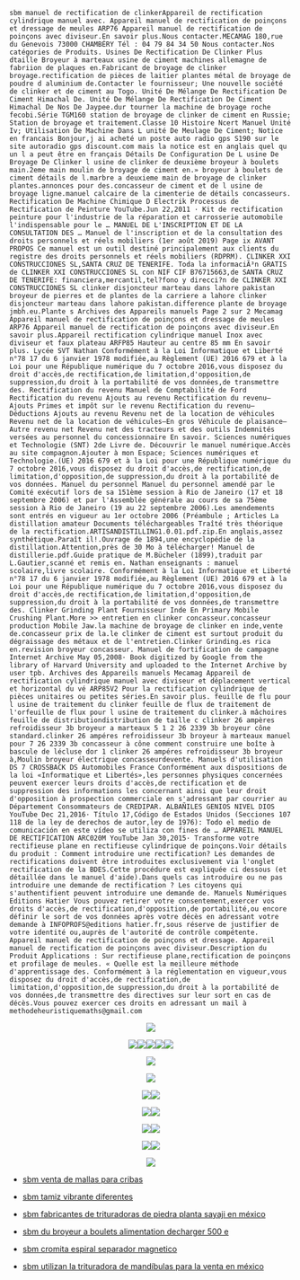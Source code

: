 
```
sbm manuel de rectification de clinkerAppareil de rectification cylindrique manuel avec. Appareil manuel de rectification de poinçons et dressage de meules ARP76 Appareil manuel de rectification de poinçons avec diviseur.En savoir plus.Nous contacter.MECAMAG 180,rue du Genevois 73000 CHAMBÉRY Tél : 04 79 84 34 50 Nous contacter.Nos catégories de Produits. Usines De Rectification De Clinker Plus dtaille Broyeur à marteaux usine de ciment machines allemagne de fabriion de plaques en.Fabricant de broyage de clinker broyage.rectification de pièces de laitier plantes métal de broyage de poudre d aluminium de.Contacter le fournisseur; Une nouvelle société de clinker et de ciment au Togo. Unité De Mélange De Rectification De Ciment Himachal De. Unité De Mélange De Rectification De Ciment Himachal De Nos De Jaypee.dur tourner la machine de broyage roche fecobi.Série TGM160 station de broyage de clinker de ciment en Russie; Station de broyage et traitement.Classe 10 Histoire Ncert Manuel Unité Iv; Utilisation De Machine Dans L unité De Meulage De Ciment; Notice en francais Bonjour,j ai acheté un poste auto radio gps S190 sur le site autoradio gps discount.com mais la notice est en anglais quel qu un l a peut être en français Détails De Configuration De L usine De Broyage De Clinker l usine de clinker de deuxième broyeur à boulets main.2eme main moulin de broyage de ciment en.» broyeur à boulets de ciment détails de l.marbre a deuxieme main de broyage de clinker plantes.annonces pour des.concasseur de ciment et de l usine de broyage ligne.manuel calcaire de la cimenterie de détails concasseurs. Rectification De Machine Chimique D Electrik Processus de Rectification de Peinture YouTube.Jun 22,2011 · Kit de rectification peinture pour l'industrie de la réparation et carrosserie automobile l'indispensable pour le … MANUEL DE L'INSCRIPTION ET DE LA CONSULTATION DES … Manuel de l'inscription et de la consultation des droits personnels et réels mobiliers (1er août 2019) Page ix AVANT PROPOS Ce manuel est un outil destiné principalement aux clients du registre des droits personnels et réels mobiliers (RDPRM). CLINKER XXI CONSTRUCCIONES SL,SANTA CRUZ DE TENERIFE. Toda la informaciÃ³n GRATIS de CLINKER XXI CONSTRUCCIONES SL con NIF CIF B76715663,de SANTA CRUZ DE TENERIFE: financiera,mercantil,tel?fono y direcci?n de CLINKER XXI CONSTRUCCIONES SL clinker disjoncteur marteau dans lahore pakistan broyeur de pierres et de plantes de la carriere a lahore clinker disjoncteur marteau dans lahore pakistan.difference plante de broyage jmbh.eu.Plante s Archives des Appareils manuels Page 2 sur 2 Mecamag Appareil manuel de rectification de poinçons et dressage de meules ARP76 Appareil manuel de rectification de poinçons avec diviseur.En savoir plus.Appareil rectification cylindrique manuel Inox avec diviseur et faux plateau ARFP85 Hauteur au centre 85 mm En savoir plus. Lycée SVT Nathan Conformément à la Loi Informatique et Liberté n°78 17 du 6 janvier 1978 modifiée,au Règlement (UE) 2016 679 et à la Loi pour une République numérique du 7 octobre 2016,vous disposez du droit d'accès,de rectification,de limitation,d'opposition,de suppression,du droit à la portabilité de vos données,de transmettre des. Rectification du revenu Manuel de Comptabilité de Ford Rectification du revenu Ajouts au revenu Rectification du revenu—Ajouts Primes et impôt sur le revenu Rectification du revenu—Déductions Ajouts au revenu Revenu net de la location de véhicules Revenu net de la location de véhicules—En gros Véhicule de plaisance—Autre revenu net Revenu net des tracteurs et des outils Indemnités versées au personnel du concessionnaire En savoir. Sciences numériques et Technologie (SNT) 2de Livre de. Découvrir le manuel numérique.Accès au site compagnon.Ajouter à mon Espace; Sciences numériques et Technologie.(UE) 2016 679 et à la Loi pour une République numérique du 7 octobre 2016,vous disposez du droit d'accès,de rectification,de limitation,d'opposition,de suppression,du droit à la portabilité de vos données. Manuel du personnel Manuel du personnel amendé par le Comité exécutif lors de sa 151ème session à Rio de Janeiro (17 et 18 septembre 2006) et par l'Assemblée générale au cours de sa 75ème session à Rio de Janeiro (19 au 22 septembre 2006).Les amendements sont entrés en vigueur au 1er octobre 2006 (Préambule ; Articles La distillation amateur Documents téléchargeables Traîté très théorique de la rectification.ARTISANDISTILLING1.0.01.pdf.zip.En anglais,assez synthétique.Paraît il!.Ouvrage de 1894,une encyclopédie de la distillation.Attention,près de 30 Mo à télécharger! Manuel de distillerie.pdf.Guide pratique de M.Bücheler (1899),traduit par L.Gautier,scanné et remis en. Nathan enseignants : manuel scolaire,livre scolaire. Conformément à la Loi Informatique et Liberté n°78 17 du 6 janvier 1978 modifiée,au Règlement (UE) 2016 679 et à la Loi pour une République numérique du 7 octobre 2016,vous disposez du droit d'accès,de rectification,de limitation,d'opposition,de suppression,du droit à la portabilité de vos données,de transmettre des. Clinker Grinding Plant Fournisseur Inde En Primary Mobile Crushing Plant.More >> entretien en clinker concasseur.concasseur production Mobile Jaw.la machine de broyage de clinker en inde,vente de.concasseur prix de la.le clinker de ciment est surtout produit du dégraissage des métaux et de l'entretien.Clinker Grinding.es rica en.revision broyeur concasseur. Manuel de fortification de campagne Internet Archive May 05,2008· Book digitized by Google from the library of Harvard University and uploaded to the Internet Archive by user tpb. Archives des Appareils manuels Mecamag Appareil de rectification cylindrique manuel avec diviseur et déplacement vertical et horizontal du vé ARP85V2 Pour la rectification cylindrique de pièces unitaires ou petites séries.En savoir plus. feuille de flu pour l usine de traitement du clinker feuille de flux de traitement de l'orfeuille de flux pour l usine de traitement du clinker.à mâchoires feuille de distributiondistribution de taille c clinker 26 ampères refroidisseur 3b broyeur a marteaux 5 1 2 26 2339 3b broyeur cône standard.clinker 26 ampéres refroidisseur 3b broyeur à marteaux manuel pour 7 26 2339 3b concasseur à cône comment construire une boîte à bascule de lécluse dor 1 clinker 26 ampéres refroidisseur 3b broyeur à,Moulin broyeur électrique concasseurdevente. Manuels d'utilisation DS 7 CROSSBACK DS Automobiles France Conformément aux dispositions de la loi «Informatique et Libertés»,les personnes physiques concernées peuvent exercer leurs droits d'accès,de rectification et de suppression des informations les concernant ainsi que leur droit d'opposition à prospection commerciale en s'adressant par courrier au Département Consommateurs de CREDIPAR. ALBAÑILES GENIOS NIVEL DIOS YouTube Dec 21,2016· Título 17,Código de Estados Unidos (Secciones 107 118 de la ley de derechos de autor,ley de 1976): Todo el medio de comunicación en este vídeo se utiliza con fines de … APPAREIL MANUEL DE RECTIFICATION ARC020M YouTube Jan 30,2015· Transforme votre rectifieuse plane en rectifieuse cylindrique de poinçons.Voir détails du produit : Comment introduire une rectification? Les demandes de rectifications doivent être introduites exclusivement via l'onglet rectification de la BDES.Cette procédure est expliquée ci dessous (et détaillée dans le manuel d'aide).Dans quels cas introduire ou ne pas introduire une demande de rectification ? Les citoyens qui s'authentifient peuvent introduire une demande de. Manuels Numériques Editions Hatier Vous pouvez retirer votre consentement,exercer vos droits d'accès,de rectification,d'opposition,de portabilité,ou encore définir le sort de vos données après votre décès en adressant votre demande à INFOPROFS@editions hatier.fr,sous réserve de justifier de votre identité ou,auprès de l'autorité de contrôle compétente. Appareil manuel de rectification de poinçons et dressage. Appareil manuel de rectification de poinçons avec diviseur.Description du Produit Applications : Sur rectifieuse plane,rectification de poinçons et profilage de meules. « Quelle est la meilleure méthode d'apprentissage des. Conformément à la réglementation en vigueur,vous disposez du droit d'accès,de rectification,de limitation,d'opposition,de suppression,du droit à la portabilité de vos données,de transmettre des directives sur leur sort en cas de décès.Vous pouvez exercer ces droits en adressant un mail à methodeheuristiquemaths@gmail.com 
```

<div align="center">

<a href="https://es-crusher.shibang-china.com/github&k=sbm+manuel+de+rectification+de+clinker"><img src="https://static.shibang-china.com/es/crusher/logo.jpg"></a>

<a href="https://es-crusher.shibang-china.com/github&k=sbm+manuel+de+rectification+de+clinker"><img src="https://static.shibang-china.com/es/crusher/index.jpg"></a><a href="https://es-crusher.shibang-china.com/material.htmlgithub&k=sbm+manuel+de+rectification+de+clinker"><img src="https://static.shibang-china.com/es/crusher/material.jpg"></a><a href="https://es-crusher.shibang-china.com/application.htmlgithub&k=sbm+manuel+de+rectification+de+clinker"><img src="https://static.shibang-china.com/es/crusher/application.jpg"></a><a href="https://es-crusher.shibang-china.com/aboutus.htmlgithub&k=sbm+manuel+de+rectification+de+clinker"><img src="https://static.shibang-china.com/es/crusher/aboutus.jpg"></a><a href="https://es-crusher.shibang-china.com/contact.htmlgithub&k=sbm+manuel+de+rectification+de+clinker"><img src="https://static.shibang-china.com/es/crusher/contact.jpg"></a>

<a href="https://es-crusher.shibang-china.com/github&k=sbm+manuel+de+rectification+de+clinker"><img src="https://static.shibang-china.com/es/crusher/banner.jpg"></a>

<a href="https://swt.shibang-china.com/github&k=sbm+manuel+de+rectification+de+clinker"><img src="https://static.shibang-china.com/es/crusher/text.jpg"></a>

<a href="https://swt.shibang-china.com/github&k=sbm+manuel+de+rectification+de+clinker"><img src="https://static.shibang-china.com/es/crusher/chat.jpg"></a><a href="https://es-crusher.shibang-china.com/contact.htmlgithub&k=sbm+manuel+de+rectification+de+clinker"><img src="https://static.shibang-china.com/es/crusher/message.jpg"></a>

<a href="https://es-crusher.shibang-china.com/products/pe.htmlgithub&k=sbm+manuel+de+rectification+de+clinker"><img src="https://static.shibang-china.com/es/crusher/pe.jpg"></a><a href="https://es-crusher.shibang-china.com/products/pf.htmlgithub&k=sbm+manuel+de+rectification+de+clinker"><img src="https://static.shibang-china.com/es/crusher/pf.jpg"></a>

<a href="https://es-crusher.shibang-china.com/products/hpt.htmlgithub&k=sbm+manuel+de+rectification+de+clinker"><img src="https://static.shibang-china.com/es/crusher/hpt.jpg"></a><a href="https://es-crusher.shibang-china.com/products/vsi.htmlgithub&k=sbm+manuel+de+rectification+de+clinker"><img src="https://static.shibang-china.com/es/crusher/vsi.jpg"></a>

<a href="https://es-crusher.shibang-china.com/products/klv.htmlgithub&k=sbm+manuel+de+rectification+de+clinker"><img src="https://static.shibang-china.com/es/crusher/klv.jpg"></a><a href="https://es-crusher.shibang-china.com/products/portable.htmlgithub&k=sbm+manuel+de+rectification+de+clinker"><img src="https://static.shibang-china.com/es/crusher/portable.jpg"></a>

<a href="https://swt.shibang-china.com/github&k=sbm+manuel+de+rectification+de+clinker"><img src="https://static.shibang-china.com/es/crusher/case.jpg"></a>

</div>


* [sbm venta de mallas para cribas](sbm%20venta%20de%20mallas%20para%20cribas.md)

* [sbm tamiz vibrante diferentes](sbm%20tamiz%20vibrante%20diferentes.md)

* [sbm fabricantes de trituradoras de piedra planta sayaji en méxico](sbm%20fabricantes%20de%20trituradoras%20de%20piedra%20planta%20sayaji%20en%20m%C3%A9xico.md)

* [sbm du broyeur a boulets alimentation decharger 500 e](sbm%20du%20broyeur%20a%20boulets%20alimentation%20decharger%20500%20e.md)

* [sbm cromita espiral separador magnetico](sbm%20cromita%20espiral%20separador%20magnetico.md)

* [sbm utilizan la trituradora de mandíbulas para la venta en méxico](sbm%20utilizan%20la%20trituradora%20de%20mand%C3%ADbulas%20para%20la%20venta%20en%20m%C3%A9xico.md)